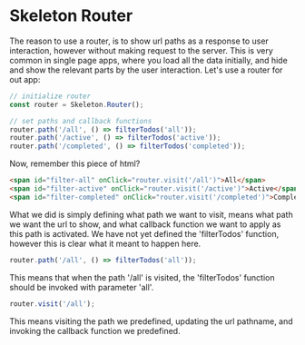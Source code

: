# Skeleton Router

The reason to use a router, is to show url paths as a response to user interaction,
however without making request to the server. This is very common in single page apps,
where you load all the data initially, and hide and show the relevant parts by the
user interaction. Let's use a router for out app:

```js
// initialize router
const router = Skeleton.Router();

// set paths and callback functions
router.path('/all', () => filterTodos('all'));
router.path('/active', () => filterTodos('active'));
router.path('/completed', () => filterTodos('completed'));
```

Now, remember this piece of html?
```html
<span id="filter-all" onClick="router.visit('/all')">All</span>
<span id="filter-active" onClick="router.visit('/active')">Active</span>
<span id="filter-completed" onClick="router.visit('/completed')">Completed</span>
```
What we did is simply defining what path we want to visit, means what path we want
the url to show, and what callback function we want to apply as this path is activated.
We have not yet defined the 'filterTodos' function, however this is clear what it meant 
to happen here.

```js
router.path('/all', () => filterTodos('all'));
```

This means that when the path '/all' is visited, the 'filterTodos' function should
be invoked with parameter 'all'.

```js
router.visit('/all');
````

This means visiting the path we predefined, updating the url pathname, and invoking
the callback function we predefined.
